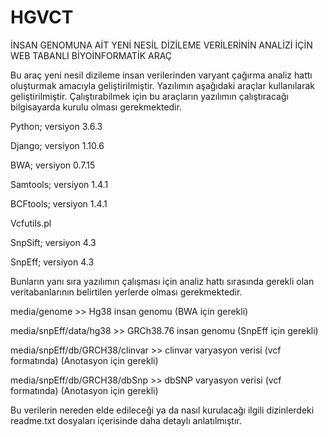 # HGVCT
İNSAN GENOMUNA AİT YENİ NESİL DİZİLEME VERİLERİNİN ANALİZİ İÇİN WEB TABANLI BİYOİNFORMATİK ARAÇ

Bu araç yeni nesil dizileme insan verilerinden varyant çağırma analiz hattı oluşturmak amacıyla geliştirilmiştir. 
Yazılımın aşağıdaki araçlar kullanılarak geliştirilmiştir. Çalıştırabilmek için bu araçların yazılımın çalıştıracağı bilgisayarda kurulu olması gerekmektedir.


Python; versiyon 3.6.3

Django; versiyon 1.10.6


BWA; versiyon 0.7.15

Samtools; versiyon 1.4.1

BCFtools; versiyon 1.4.1

Vcfutils.pl

SnpSift; versiyon 4.3

SnpEff; versiyon 4.3

Bunların yanı sıra yazılımın çalışması için analiz hattı sırasında gerekli olan veritabanlarının belirtilen yerlerde olması gerekmektedir.

media/genome >> Hg38 insan genomu (BWA için gerekli)

media/snpEff/data/hg38 >> GRCh38.76 insan genomu (SnpEff için gerekli)

media/snpEff/db/GRCH38/clinvar >> clinvar varyasyon verisi (vcf formatında) (Anotasyon için gerekli)

media/snpEff/db/GRCH38/dbSnp >> dbSNP varyasyon verisi (vcf formatında) (Anotasyon için gerekli)

Bu verilerin nereden elde edileceği ya da nasıl kurulacağı ilgili dizinlerdeki readme.txt dosyaları içerisinde daha detaylı anlatılmıştır.
